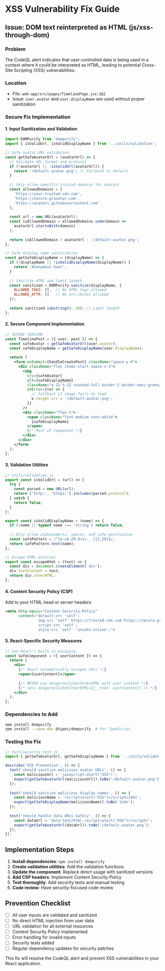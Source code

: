 # XSS Vulnerability Fix Guide

## Issue: DOM text reinterpreted as HTML (js/xss-through-dom)

### Problem
The CodeQL alert indicates that user-controlled data is being used in a context where it could be interpreted as HTML, leading to potential Cross-Site Scripting (XSS) vulnerabilities.

### Location
- File: `web-app/src/pages/TimelinePage.jsx:162`
- Issue: `user.avatar` and `user.displayName` are used without proper sanitization

### Secure Fix Implementation

#### 1. Input Sanitization and Validation

```jsx
import DOMPurify from 'dompurify';
import { isValidUrl, isValidDisplayName } from '../utils/validation';

// Safe avatar URL validation
const getSafeAvatarUrl = (avatarUrl) => {
  // Validate URL format and protocol
  if (!avatarUrl || !isValidUrl(avatarUrl)) {
    return '/default-avatar.png'; // Fallback to default
  }
  
  // Only allow specific trusted domains for avatars
  const allowedDomains = [
    'https://your-trusted-cdn.com',
    'https://secure.gravatar.com',
    'https://avatars.githubusercontent.com'
  ];
  
  const url = new URL(avatarUrl);
  const isAllowedDomain = allowedDomains.some(domain => 
    avatarUrl.startsWith(domain)
  );
  
  return isAllowedDomain ? avatarUrl : '/default-avatar.png';
};

// Safe display name sanitization
const getSafeDisplayName = (displayName) => {
  if (!displayName || !isValidDisplayName(displayName)) {
    return 'Anonymous User';
  }
  
  // Sanitize HTML and limit length
  const sanitized = DOMPurify.sanitize(displayName, { 
    ALLOWED_TAGS: [],  // No HTML tags allowed
    ALLOWED_ATTR: []   // No attributes allowed
  });
  
  return sanitized.substring(0, 50); // Limit length
};
```

#### 2. Secure Component Implementation

```jsx
// SECURE VERSION
const TimelinePost = ({ user, post }) => {
  const safeAvatar = getSafeAvatarUrl(user.avatar);
  const safeDisplayName = getSafeDisplayName(user.displayName);
  
  return (
    <form onSubmit={handleCreatePost} className="space-y-4">
      <div className="flex items-start space-x-3">
        <img
          src={safeAvatar}
          alt={safeDisplayName}
          className="w-12 h-12 rounded-full border-2 border-omni-green/30"
          onError={(e) => {
            // Fallback if image fails to load
            e.target.src = '/default-avatar.png';
          }}
        />
        <div className="flex-1">
          <span className="font-medium text-white">
            {safeDisplayName}
          </span>
          {/* Rest of component */}
        </div>
      </div>
    </form>
  );
};
```

#### 3. Validation Utilities

```jsx
// utils/validation.js
export const isValidUrl = (url) => {
  try {
    const parsed = new URL(url);
    return ['http:', 'https:'].includes(parsed.protocol);
  } catch {
    return false;
  }
};

export const isValidDisplayName = (name) => {
  if (!name || typeof name !== 'string') return false;
  
  // Only allow alphanumeric, spaces, and safe punctuation
  const safePattern = /^[a-zA-Z0-9\s\-_.]{1,50}$/;
  return safePattern.test(name);
};

// Escape HTML entities
export const escapeHtml = (text) => {
  const div = document.createElement('div');
  div.textContent = text;
  return div.innerHTML;
};
```

#### 4. Content Security Policy (CSP)

Add to your HTML head or server headers:

```html
<meta http-equiv="Content-Security-Policy" 
      content="default-src 'self'; 
               img-src 'self' https://trusted-cdn.com https://secure.gravatar.com; 
               script-src 'self'; 
               style-src 'self' 'unsafe-inline';">
```

#### 5. React-Specific Security Measures

```jsx
// Use React's built-in escaping
const SafeComponent = ({ userContent }) => {
  return (
    <div>
      {/* React automatically escapes this */}
      <span>{userContent}</span>
      
      {/* NEVER use dangerouslySetInnerHTML with user content */}
      {/* <div dangerouslySetInnerHTML={{__html: userContent}} /> */}
    </div>
  );
};
```

### Dependencies to Add

```bash
npm install dompurify
npm install --save-dev @types/dompurify  # For TypeScript
```

### Testing the Fix

```jsx
// test/security.test.js
import { getSafeAvatarUrl, getSafeDisplayName } from '../utils/validation';

describe('XSS Prevention', () => {
  test('should sanitize malicious avatar URLs', () => {
    const maliciousUrl = 'javascript:alert("XSS")';
    expect(getSafeAvatarUrl(maliciousUrl)).toBe('/default-avatar.png');
  });
  
  test('should sanitize malicious display names', () => {
    const maliciousName = '<script>alert("XSS")</script>John';
    expect(getSafeDisplayName(maliciousName)).toBe('John');
  });
  
  test('should handle data URLs safely', () => {
    const dataUrl = 'data:text/html,<script>alert("XSS")</script>';
    expect(getSafeAvatarUrl(dataUrl)).toBe('/default-avatar.png');
  });
});
```

## Implementation Steps

1. **Install dependencies**: `npm install dompurify`
2. **Create validation utilities**: Add the validation functions
3. **Update the component**: Replace direct usage with sanitized versions
4. **Add CSP headers**: Implement Content Security Policy
5. **Test thoroughly**: Add security tests and manual testing
6. **Code review**: Have security-focused code review

## Prevention Checklist

- [ ] All user inputs are validated and sanitized
- [ ] No direct HTML injection from user data
- [ ] URL validation for all external resources
- [ ] Content Security Policy implemented
- [ ] Error handling for invalid inputs
- [ ] Security tests added
- [ ] Regular dependency updates for security patches

This fix will resolve the CodeQL alert and prevent XSS vulnerabilities in your React application.